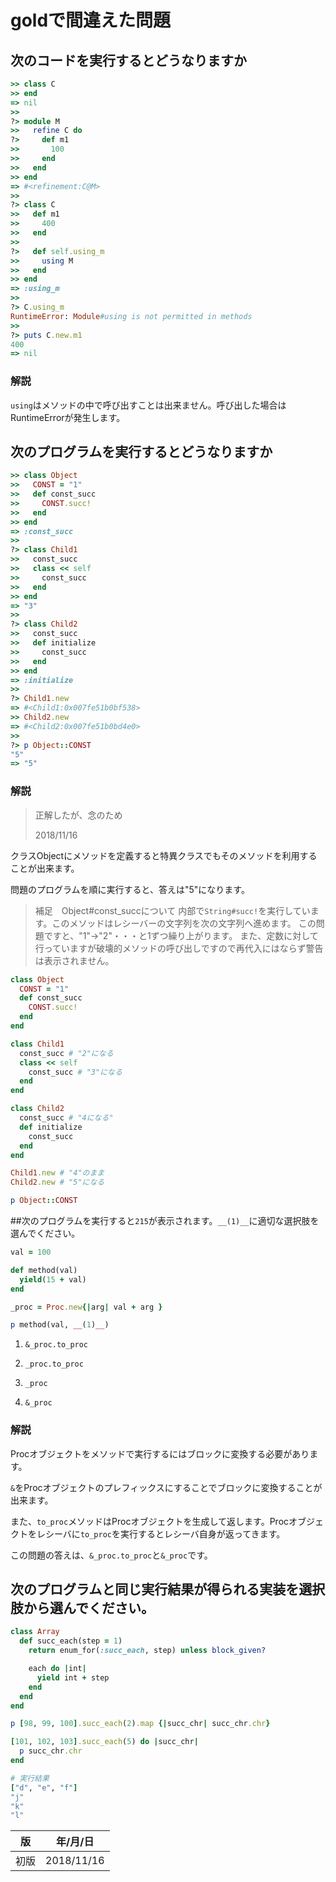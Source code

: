 goldで間違えた問題
================

## 次のコードを実行するとどうなりますか

```ruby
>> class C
>> end
=> nil
>>
?> module M
>>   refine C do
?>     def m1
>>       100
>>     end
>>   end
>> end
=> #<refinement:C@M>
>>
?> class C
>>   def m1
>>     400
>>   end
>>
?>   def self.using_m
>>     using M
>>   end
>> end
=> :using_m
>>
?> C.using_m
RuntimeError: Module#using is not permitted in methods
>>
?> puts C.new.m1
400
=> nil
```



### 解説

`using`はメソッドの中で呼び出すことは出来ません。呼び出した場合はRuntimeErrorが発生します。



## 次のプログラムを実行するとどうなりますか

```ruby
>> class Object
>>   CONST = "1"
>>   def const_succ
>>     CONST.succ!
>>   end
>> end
=> :const_succ
>>
?> class Child1
>>   const_succ
>>   class << self
>>     const_succ
>>   end
>> end
=> "3"
>>
?> class Child2
>>   const_succ
>>   def initialize
>>     const_succ
>>   end
>> end
=> :initialize
>>
?> Child1.new
=> #<Child1:0x007fe51b0bf538>
>> Child2.new
=> #<Child2:0x007fe51b0bd4e0>
>>
?> p Object::CONST
"5"
=> "5"
```



### 解説

> 正解したが、念のため
>
> 2018/11/16

クラスObjectにメソッドを定義すると特異クラスでもそのメソッドを利用することが出来ます。

問題のプログラムを順に実行すると、答えは"5"になります。

> 補足　Object#const_succについて
> 内部で`String#succ!`を実行しています。このメソッドはレシーバーの文字列を次の文字列へ進めます。
> この問題ですと、"1"→"2"・・・と1ずつ繰り上がります。
> また、定数に対して行っていますが破壊的メソッドの呼び出しですので再代入にはならず警告は表示されません。

```ruby
class Object
  CONST = "1"
  def const_succ
    CONST.succ!
  end
end

class Child1
  const_succ # "2"になる
  class << self
    const_succ # "3"になる
  end
end

class Child2
  const_succ # "4になる"
  def initialize
    const_succ
  end
end

Child1.new # "4"のまま
Child2.new # "5"になる

p Object::CONST
```



##次のプログラムを実行すると`215`が表示されます。`__(1)__`に適切な選択肢を選んでください。

```ruby
val = 100

def method(val)
  yield(15 + val)
end

_proc = Proc.new{|arg| val + arg }

p method(val, __(1)__)
```

1. `&_proc.to_proc`

1. `_proc.to_proc`

1. `_proc`

1. `&_proc`



### 解説

Procオブジェクトをメソッドで実行するにはブロックに変換する必要があります。

`&`をProcオブジェクトのプレフィックスにすることでブロックに変換することが出来ます。

また、`to_proc`メソッドはProcオブジェクトを生成して返します。Procオブジェクトをレシーバに`to_proc`を実行するとレシーバ自身が返ってきます。

この問題の答えは、`&_proc.to_proc`と`&_proc`です。



## 次のプログラムと同じ実行結果が得られる実装を選択肢から選んでください。

```ruby
class Array
  def succ_each(step = 1)
    return enum_for(:succ_each, step) unless block_given?

    each do |int|
      yield int + step
    end
  end
end

p [98, 99, 100].succ_each(2).map {|succ_chr| succ_chr.chr}

[101, 102, 103].succ_each(5) do |succ_chr|
  p succ_chr.chr
end

# 実行結果
["d", "e", "f"]
"j"
"k"
"l"
```



| 版 |  年/月/日 |
|---|----------|
|初版|2018/11/16|
